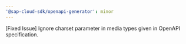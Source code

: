 ```yaml
---
'@sap-cloud-sdk/openapi-generator': minor
---
```


[Fixed Issue] Ignore charset parameter in media types given in OpenAPI specification.
